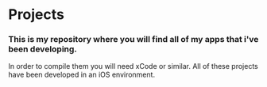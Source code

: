 # Projects
### This is my repository where you will find all of my apps that i've been developing.

In order to compile them you will need xCode or similar. All of these projects have been developed in an iOS environment.
